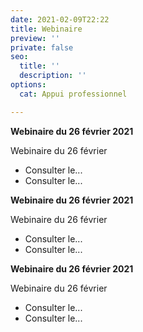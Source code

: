 ```yaml
---
date: 2021-02-09T22:22
title: Webinaire
preview: ''
private: false
seo:
  title: ''
  description: ''
options:
  cat: Appui professionnel

---
```

**Webinaire du 26 février 2021**

Webinaire du 26 février

* Consulter le...
* Consulter le...

**Webinaire du 26 février 2021**

Webinaire du 26 février

* Consulter le...
* Consulter le...

**Webinaire du 26 février 2021**

Webinaire du 26 février

* Consulter le...
* Consulter le...